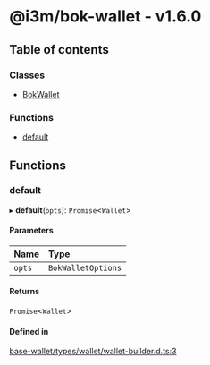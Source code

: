 # @i3m/bok-wallet - v1.6.0

## Table of contents

### Classes

- [BokWallet](classes/BokWallet.md)

### Functions

- [default](API.md#default)

## Functions

### default

▸ **default**(`opts`): `Promise`<`Wallet`\>

#### Parameters

| Name | Type |
| :------ | :------ |
| `opts` | `BokWalletOptions` |

#### Returns

`Promise`<`Wallet`\>

#### Defined in

[base-wallet/types/wallet/wallet-builder.d.ts:3](https://gitlab.com/i3-market/code/wp3/t3.2/i3m-wallet-monorepo/-/blob/33162c9/packages/base-wallet/types/wallet/wallet-builder.d.ts#L3)
